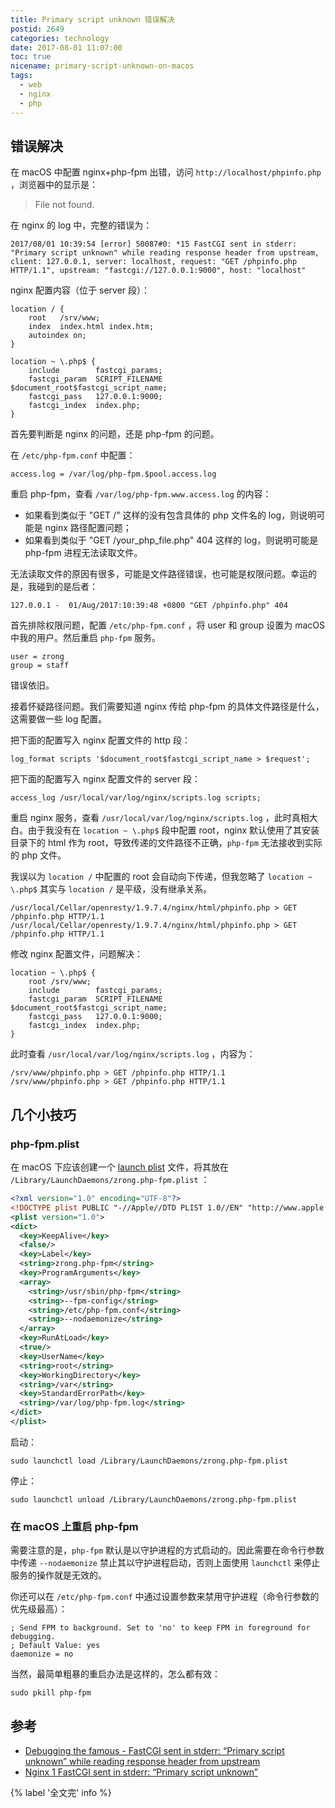```yaml
---
title: Primary script unknown 错误解决
postid: 2649
categories: technology
date: 2017-08-01 11:07:00
toc: true
nicename: primary-script-unknown-on-macos
tags:
  - web
  - nginx
  - php
---
```


## 错误解决

在 macOS 中配置 nginx+php-fpm 出错，访问 `http://localhost/phpinfo.php` ，浏览器中的显示是：

> File not found.

在 nginx 的 log 中，完整的错误为： <!--more-->

```
2017/08/01 10:39:54 [error] 50087#0: *15 FastCGI sent in stderr: "Primary script unknown" while reading response header from upstream, client: 127.0.0.1, server: localhost, request: "GET /phpinfo.php HTTP/1.1", upstream: "fastcgi://127.0.0.1:9000", host: "localhost"
```

nginx 配置内容（位于 server 段）：

```
location / {
    root   /srv/www;
    index  index.html index.htm;
    autoindex on;
}

location ~ \.php$ {
    include        fastcgi_params;
    fastcgi_param  SCRIPT_FILENAME  $document_root$fastcgi_script_name;
    fastcgi_pass   127.0.0.1:9000;
    fastcgi_index  index.php;
}
```

首先要判断是 nginx 的问题，还是 php-fpm 的问题。

在 `/etc/php-fpm.conf` 中配置：

```
access.log = /var/log/php-fpm.$pool.access.log
```

重启 php-fpm，查看 `/var/log/php-fpm.www.access.log` 的内容：

- 如果看到类似于 "GET /" 这样的没有包含具体的 php 文件名的 log，则说明可能是 nginx 路径配置问题；
- 如果看到类似于 "GET /your_php_file.php" 404 这样的 log，则说明可能是 php-fpm 进程无法读取文件。

无法读取文件的原因有很多，可能是文件路径错误，也可能是权限问题。幸运的是，我碰到的是后者：

```
127.0.0.1 -  01/Aug/2017:10:39:48 +0800 "GET /phpinfo.php" 404
```

首先排除权限问题，配置 `/etc/php-fpm.conf` ，将 user 和 group 设置为 macOS 中我的用户。然后重启 `php-fpm` 服务。

```
user = zrong
group = staff
```

错误依旧。

接着怀疑路径问题。我们需要知道 nginx 传给 php-fpm 的具体文件路径是什么，这需要做一些 log 配置。

把下面的配置写入 nginx 配置文件的 http 段：

```
log_format scripts '$document_root$fastcgi_script_name > $request';
```

把下面的配置写入 nginx 配置文件的 server 段：

```
access_log /usr/local/var/log/nginx/scripts.log scripts;
```

重启 nginx 服务，查看 `/usr/local/var/log/nginx/scripts.log` ，此时真相大白。由于我没有在  `location ~ \.php$` 段中配置 root，nginx 默认使用了其安装目录下的 html 作为 root，导致传递的文件路径不正确，`php-fpm` 无法接收到实际的 php 文件。

我误以为 `location /` 中配置的 root 会自动向下传递，但我忽略了 `location ~ \.php$` 其实与 `location /` 是平级，没有继承关系。

```
/usr/local/Cellar/openresty/1.9.7.4/nginx/html/phpinfo.php > GET /phpinfo.php HTTP/1.1
/usr/local/Cellar/openresty/1.9.7.4/nginx/html/phpinfo.php > GET /phpinfo.php HTTP/1.1
```

修改 nginx 配置文件，问题解决：

```
location ~ \.php$ {
    root /srv/www;
    include        fastcgi_params;
    fastcgi_param  SCRIPT_FILENAME  $document_root$fastcgi_script_name;
    fastcgi_pass   127.0.0.1:9000;
    fastcgi_index  index.php;
}
```

此时查看 `/usr/local/var/log/nginx/scripts.log` ，内容为：

```
/srv/www/phpinfo.php > GET /phpinfo.php HTTP/1.1
/srv/www/phpinfo.php > GET /phpinfo.php HTTP/1.1
```

## 几个小技巧

### php-fpm.plist

在 macOS 下应该创建一个 [launch plist][plist] 文件，将其放在 `/Library/LaunchDaemons/zrong.php-fpm.plist` ：

``` xml
<?xml version="1.0" encoding="UTF-8"?>
<!DOCTYPE plist PUBLIC "-//Apple//DTD PLIST 1.0//EN" "http://www.apple.com/DTDs/PropertyList-1.0.dtd">
<plist version="1.0">
<dict>
  <key>KeepAlive</key>
  <false/>
  <key>Label</key>
  <string>zrong.php-fpm</string>
  <key>ProgramArguments</key>
  <array>
    <string>/usr/sbin/php-fpm</string>
    <string>--fpm-config</string>
    <string>/etc/php-fpm.conf</string>
    <string>--nodaemonize</string>
  </array>
  <key>RunAtLoad</key>
  <true/>
  <key>UserName</key>
  <string>root</string>
  <key>WorkingDirectory</key>
  <string>/var</string>
  <key>StandardErrorPath</key>
  <string>/var/log/php-fpm.log</string>
</dict>
</plist>
```

启动：

```
sudo launchctl load /Library/LaunchDaemons/zrong.php-fpm.plist
```

停止：

```
sudo launchctl unload /Library/LaunchDaemons/zrong.php-fpm.plist
```

### 在 macOS 上重启 php-fpm

需要注意的是，`php-fpm` 默认是以守护进程的方式启动的。因此需要在命令行参数中传递 `--nodaemonize` 禁止其以守护进程启动，否则上面使用 `launchctl` 来停止服务的操作就是无效的。

你还可以在 `/etc/php-fpm.conf` 中通过设置参数来禁用守护进程（命令行参数的优先级最高）：

```
; Send FPM to background. Set to 'no' to keep FPM in foreground for debugging.
; Default Value: yes
daemonize = no
```

当然，最简单粗暴的重启办法是这样的，怎么都有效：

```
sudo pkill php-fpm
```

## 参考

- [Debugging the famous - FastCGI sent in stderr: “Primary script unknown” while reading response header from upstream][1]
- [Nginx 1 FastCGI sent in stderr: “Primary script unknown”][2]

{% label '全文完' info %}

[1]: https://stackoverflow.com/a/40535412
[2]: https://serverfault.com/a/754378
[plist]: https://gist.github.com/zrong/89b243aa9533239c361b7e6d05d0c745
